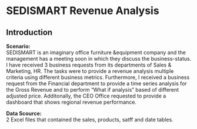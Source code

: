 # SEDISMART Revenue Analysis
## Introduction
**Scenario:**\
SEDISMART is an imaginary office furniture &equipment company and the management has a meeting soon in which they discuss the business-status. I have received 3 business requests from its departments of Sales & Marketing, HR. The tasks were to provide a revenue analysis multiple criteria using different business metrics. Furthermore, I received a business request from the Financial department to provide a time series analysis for the Gross Revenue and to perform “What if analysis” based of different adjusted price. Additonally, the CEO Office requested to provide a dashboard that shows regional revenue performance. 

**Data Scource:**\
2 Excel files that contained the sales, products, satff and  date tables.
